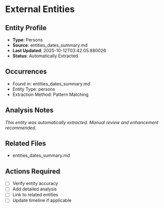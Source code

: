 # External Entities

## Entity Profile
- **Type**: Persons
- **Source**: entities_dates_summary.md
- **Last Updated**: 2025-10-12T03:42:05.880026
- **Status**: Automatically Extracted

## Occurrences
- Found in: entities_dates_summary.md
- Entity Type: persons
- Extraction Method: Pattern Matching

## Analysis Notes
*This entity was automatically extracted. Manual review and enhancement recommended.*

## Related Files
- entities_dates_summary.md

## Actions Required
- [ ] Verify entity accuracy
- [ ] Add detailed analysis
- [ ] Link to related entities
- [ ] Update timeline if applicable
